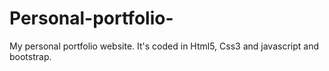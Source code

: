 # Personal-portfolio-
My personal portfolio website. It's coded in Html5, Css3 and javascript and bootstrap. 

